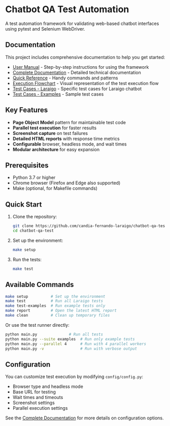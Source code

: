 # Chatbot QA Test Automation

A test automation framework for validating web-based chatbot interfaces using pytest and Selenium WebDriver.

## Documentation

This project includes comprehensive documentation to help you get started:

- [User Manual](docs/USER_MANUAL.md) - Step-by-step instructions for using the framework
- [Complete Documentation](docs/DOCUMENTATION.md) - Detailed technical documentation
- [Quick Reference](docs/QUICK_REFERENCE.md) - Handy commands and patterns
- [Execution Flowchart](docs/FLOWCHART.md) - Visual representation of the test execution flow
- [Test Cases - Laraigo](docs/TEST_CASES_LARAIGO.md) - Specific test cases for Laraigo chatbot
- [Test Cases - Examples](docs/TEST_CASES_EXAMPLE.md) - Sample test cases

## Key Features

- **Page Object Model** pattern for maintainable test code
- **Parallel test execution** for faster results
- **Screenshot capture** on test failures
- **Detailed HTML reports** with response time metrics
- **Configurable** browser, headless mode, and wait times
- **Modular architecture** for easy expansion

## Prerequisites

- Python 3.7 or higher
- Chrome browser (Firefox and Edge also supported)
- Make (optional, for Makefile commands)

## Quick Start

1. Clone the repository:
   ```bash
   git clone https://github.com/candia-fernando-laraigo/chatbot-qa-test
   cd chatbot-qa-test
   ```

2. Set up the environment:
   ```bash
   make setup
   ```

3. Run the tests:
   ```bash
   make test
   ```

## Available Commands

```bash
make setup          # Set up the environment
make test           # Run all Laraigo tests
make test-examples  # Run example tests only
make report         # Open the latest HTML report
make clean          # Clean up temporary files
```

Or use the test runner directly:

```bash
python main.py              # Run all tests
python main.py --suite examples  # Run only example tests
python main.py --parallel 4      # Run with 4 parallel workers
python main.py -v                # Run with verbose output
```

## Configuration

You can customize test execution by modifying `config/config.py`:

- Browser type and headless mode
- Base URL for testing
- Wait times and timeouts
- Screenshot settings
- Parallel execution settings

See the [Complete Documentation](docs/DOCUMENTATION.md) for more details on configuration options.
